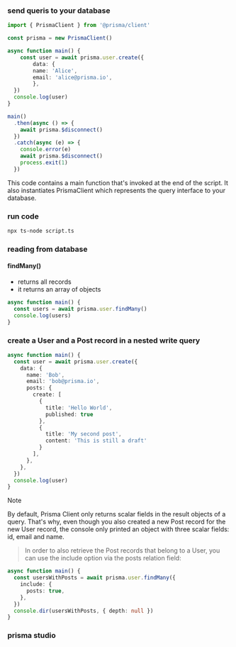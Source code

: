 ### send queris to your database
```ts
import { PrismaClient } from '@prisma/client'

const prisma = new PrismaClient()

async function main() {
    const user = await prisma.user.create({
        data: {
        name: 'Alice',
        email: 'alice@prisma.io',
        },
  })
  console.log(user)
}

main()
  .then(async () => {
    await prisma.$disconnect()
  })
  .catch(async (e) => {
    console.error(e)
    await prisma.$disconnect()
    process.exit(1)
  })
```
This code contains a main function that's invoked at the end of the script. It also instantiates PrismaClient which represents the query interface to your database.

### run code
```bash
npx ts-node script.ts
```

### reading from database
#### findMany()
- returns all records
- it returns an array of objects
```ts
async function main() {
  const users = await prisma.user.findMany()
  console.log(users)
}
```

### create a User and a Post record in a nested write query
```ts
async function main() {
  const user = await prisma.user.create({
    data: {
      name: 'Bob',
      email: 'bob@prisma.io',
      posts: {
        create: [
          {
            title: 'Hello World',
            published: true
          },
          {
            title: 'My second post',
            content: 'This is still a draft'
          }
        ],
      },
    },
  })
  console.log(user)
}
```

> [!NOTE]
> By default, Prisma Client only returns scalar fields in the result objects of a query. That's why, even though you also created a new Post record for the new User record, the console only printed an object with three scalar fields: id, email and name.

> In order to also retrieve the Post records that belong to a User, you can use the include option via the posts relation field:

```ts
async function main() {
  const usersWithPosts = await prisma.user.findMany({
    include: {
      posts: true,
    },
  })
  console.dir(usersWithPosts, { depth: null })
}
```

### prisma studio